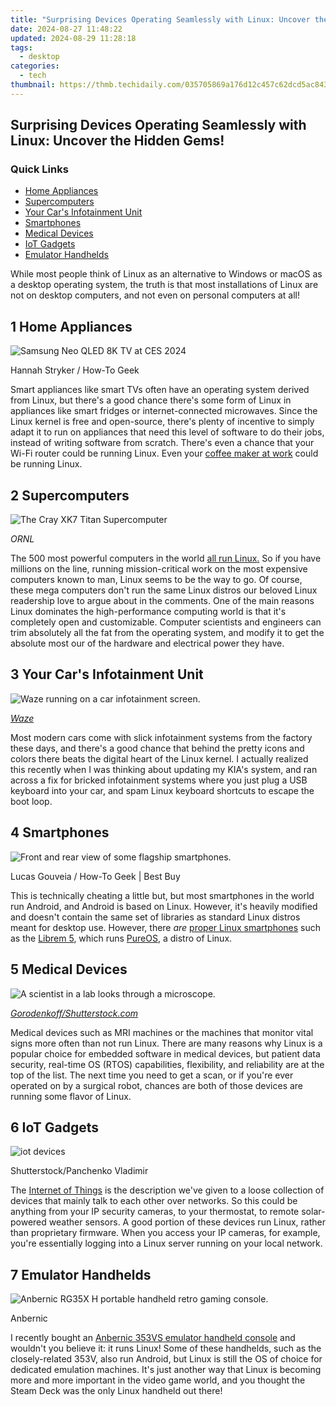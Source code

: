 ```yaml
---
title: "Surprising Devices Operating Seamlessly with Linux: Uncover the Hidden Gems!"
date: 2024-08-27 11:48:22
updated: 2024-08-29 11:28:18
tags:
  - desktop
categories:
  - tech
thumbnail: https://thmb.techidaily.com/035705869a176d12c457c62dcd5ac8433382a242da2e6ee8d5c9aeccc24af52d.jpg
---
```


## Surprising Devices Operating Seamlessly with Linux: Uncover the Hidden Gems!

### Quick Links

* [Home Appliances](https://techidaily.com/undelete-lost-contacts-from-x6-pro-by-fonelab-android-recover-contacts/)
* [Supercomputers](https://win-solutions.techidaily.com/resolve-your-roblox-startup-problems-with-these-proven-techniques/)
* [Your Car's Infotainment Unit](https://digital-screen-recording.techidaily.com/new-in-2024-a-complete-guide-to-utilizing-ios-screenshot-feature/)
* [Smartphones](https://blue-screen-error.techidaily.com/resolved-fixing-critical-services-error-and-blue-screen-of-death-in-windows-11/)
* [Medical Devices](https://instagram-videos.techidaily.com/new-2024-approved-elevate-your-social-media-presence-insta-videography/)
* [IoT Gadgets](https://phone-solutions.techidaily.com/how-to-bypass-frp-on-zte-nubia-flip-5g-by-drfone-android-unlock-remove-google-frp/)
* [Emulator Handhelds](https://buynow-marvelous.techidaily.com/is-investing-in-applecareplus-beneficial-or-not/)

 While most people think of Linux as an alternative to Windows or macOS as a desktop operating system, the truth is that most installations of Linux are not on desktop computers, and not even on personal computers at all!

## 1  Home Appliances 

![Samsung Neo QLED 8K TV at CES 2024](https://static1.howtogeekimages.com/wordpress/wp-content/uploads/2024/07/53452202263_a60ecb519a_o.jpg) 

Hannah Stryker / How-To Geek

 Smart appliances like smart TVs often have an operating system derived from Linux, but there's a good chance there's some form of Linux in appliances like smart fridges or internet-connected microwaves. Since the Linux kernel is free and open-source, there's plenty of incentive to simply adapt it to run on appliances that need this level of software to do their jobs, instead of writing software from scratch. There's even a chance that your Wi-Fi router could be running Linux. Even your [coffee maker at work](https://www.reddit.com/r/LinuxActionShow/comments/594b7m/the%5Fnew%5Fcoffee%5Fmachine%5Fat%5Fmy%5Fworkplace%5Fruns%5Flinux/) could be running Linux.

## 2  Supercomputers 

![The Cray XK7 Titan Supercomputer](https://static1.howtogeekimages.com/wordpress/wp-content/uploads/2022/01/cray_titan_supercomputer.jpg) 

_ORNL_

 The 500 most powerful computers in the world [all run Linux](http://www.stackscale.com/blog/most-powerful-supercomputers-linux/)[.](https://www.stackscale.com/blog/most-powerful-supercomputers-linux/) So if you have millions on the line, running mission-critical work on the most expensive computers known to man, Linux seems to be the way to go. Of course, these mega computers don't run the same Linux distros our beloved Linux readership love to argue about in the comments. One of the main reasons Linux dominates the high-performance computing world is that it's completely open and customizable. Computer scientists and engineers can trim absolutely all the fat from the operating system, and modify it to get the absolute most our of the hardware and electrical power they have.

## 3  Your Car's Infotainment Unit 

![Waze running on a car infotainment screen.](https://static1.howtogeekimages.com/wordpress/wp-content/uploads/2022/07/909ecb91.jpg) 

_[Waze](https://www.waze.com/press)_

 Most modern cars come with slick infotainment systems from the factory these days, and there's a good chance that behind the pretty icons and colors there beats the digital heart of the Linux kernel. I actually realized this recently when I was thinking about updating my KIA's system, and ran across a fix for bricked infotainment systems where you just plug a USB keyboard into your car, and spam Linux keyboard shortcuts to escape the boot loop.

## 4  Smartphones 

![Front and rear view of some flagship smartphones.](https://static1.howtogeekimages.com/wordpress/wp-content/uploads/2024/04/front-and-rear-view-of-some-flagship-smartphones.jpg) 

Lucas Gouveia / How-To Geek | Best Buy

 This is technically cheating a little but, but most smartphones in the world run Android, and Android is based on Linux. However, it's heavily modified and doesn't contain the same set of libraries as standard Linux distros meant for desktop use. However, there _are_ [proper Linux smartphones](https://driver-install.techidaily.com/startech-windows-drives-mended-across-xp-to-11/) such as the [Librem 5](https://puri.sm/products/librem-5/), which runs [PureOS](https://pureos.net/), a distro of Linux.

## 5  Medical Devices 

![A scientist in a lab looks through a microscope.](https://static1.howtogeekimages.com/wordpress/wp-content/uploads/2022/02/scientist-lap-looking-in-microscope.jpg) 

_[Gorodenkoff/Shutterstock.com](https://www.shutterstock.com/image-photo/medical-research-scientists-looking-samples-under-691545829)_

 Medical devices such as MRI machines or the machines that monitor vital signs more often than not run Linux. There are many reasons why Linux is a popular choice for embedded software in medical devices, but patient data security, real-time OS (RTOS) capabilities, flexibility, and reliability are at the top of the list. The next time you need to get a scan, or if you're ever operated on by a surgical robot, chances are both of those devices are running some flavor of Linux.

## 6  IoT Gadgets 

![iot devices](https://static1.howtogeekimages.com/wordpress/wp-content/uploads/csit/2021/05/241daf9c.png) 

Shutterstock/Panchenko Vladimir

 The [Internet of Things](https://extra-skills.techidaily.com/in-2024-optimizing-display-youtubes-zoom-mastery/) is the description we've given to a loose collection of devices that mainly talk to each other over networks. So this could be anything from your IP security cameras, to your thermostat, to remote solar-powered weather sensors. A good portion of these devices run Linux, rather than proprietary firmware. When you access your IP cameras, for example, you're essentially logging into a Linux server running on your local network.

## 7  Emulator Handhelds 

![Anbernic RG35X H portable handheld retro gaming console.](https://static1.howtogeekimages.com/wordpress/wp-content/uploads/2024/02/anbernic_rg35xx_h.jpg) 

Anbernic

 I recently bought an [Anbernic 353VS emulator handheld console](https://www.amazon.com/Handheld-Pre-Installed-Supports-Bluetooth-Streaming/dp/B0BGC3CH8F/?tag=hotoge-20&ascsubtag=UUhtgUeUpU2003979&asc%5Frefurl=https%3A%2F%2Fwww.howtogeek.com%2Fthings-you-didnt-know-run-on-linux%2F&asc%5Fcampaign=Evergreen) and wouldn't you believe it: it runs Linux! Some of these handhelds, such as the closely-related 353V, also run Android, but Linux is still the OS of choice for dedicated emulation machines. It's just another way that Linux is becoming more and more important in the video game world, and you thought the Steam Deck was the only Linux handheld out there!

<ins class="adsbygoogle"
     style="display:block"
     data-ad-format="autorelaxed"
     data-ad-client="ca-pub-7571918770474297"
     data-ad-slot="1223367746"></ins>



<ins class="adsbygoogle"
     style="display:block"
     data-ad-client="ca-pub-7571918770474297"
     data-ad-slot="8358498916"
     data-ad-format="auto"
     data-full-width-responsive="true"></ins>
